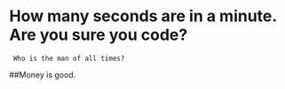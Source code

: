 # How many seconds are in a minute. Are you sure you code?
     Who is the man of all times?
  ##Money is good.
